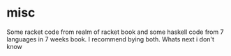 misc
====

Some racket code from realm of racket book and some haskell code from 7 languages in 7 weeks book.
I recommend bying both. Whats next i don't know
